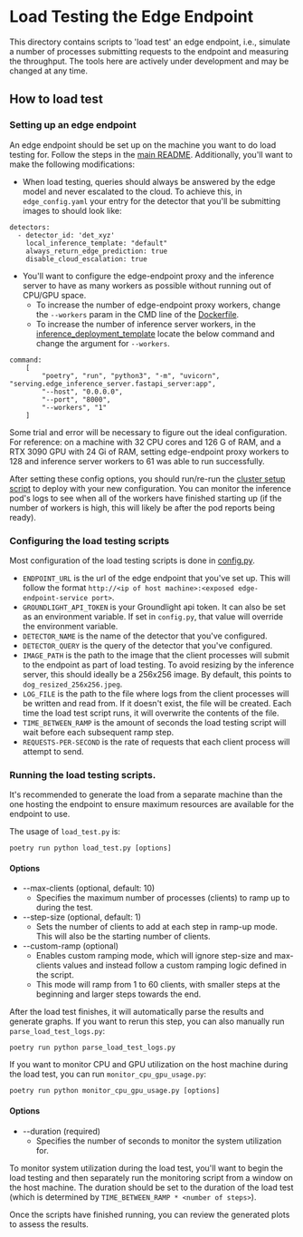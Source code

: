 # Load Testing the Edge Endpoint

This directory contains scripts to 'load test' an edge endpoint, i.e., simulate a number of processes submitting requests to the endpoint and measuring the throughput. The tools here are actively under development and may be changed at any time. 

## How to load test

### Setting up an edge endpoint

An edge endpoint should be set up on the machine you want to do load testing for. Follow the steps in the [main README](/README.md). Additionally, you'll want to make the following modifications:
* When load testing, queries should always be answered by the edge model and never escalated to the cloud. To achieve this, in `edge_config.yaml` your entry for the detector that you'll be submitting images to should look like:
```
detectors:
  - detector_id: 'det_xyz'
    local_inference_template: "default"
    always_return_edge_prediction: true
    disable_cloud_escalation: true
```

* You'll want to configure the edge-endpoint proxy and the inference server to have as many workers as possible without running out of CPU/GPU space. 
    * To increase the number of edge-endpoint proxy workers, change the `--workers` param in the CMD line of the [Dockerfile](/edge-endpoint/Dockerfile). 
    * To increase the number of inference server workers, in the [inference_deployment_template](/edge-endpoint/deploy/k3s/inference_deployment/inference_deployment_template.yaml) locate the below command and change the argument for `--workers`.
```
command:
    [
        "poetry", "run", "python3", "-m", "uvicorn", "serving.edge_inference_server.fastapi_server:app",
        "--host", "0.0.0.0",
        "--port", "8000",
        "--workers", "1"
    ]
```

Some trial and error will be necessary to figure out the ideal configuration. For reference: on a machine with 32 CPU cores and 126 G of RAM, and a RTX 3090 GPU with 24 Gi of RAM, setting edge-endpoint proxy workers to 128 and inference server workers to 61 was able to run successfully. 

After setting these config options, you should run/re-run the [cluster setup script](/edge-endpoint/deploy/bin/cluster_setup.sh) to deploy with your new configuration. You can monitor the inference pod's logs to see when all of the workers have finished starting up (if the number of workers is high, this will likely be after the pod reports being ready). 

### Configuring the load testing scripts

Most configuration of the load testing scripts is done in [config.py](./config.py).
* `ENDPOINT_URL` is the url of the edge endpoint that you've set up. This will follow the format `http://<ip of host machine>:<exposed edge-endpoint-service port>`. 
* `GROUNDLIGHT_API_TOKEN` is your Groundlight api token. It can also be set as an environment variable. If set in `config.py`, that value will override the environment variable. 
* `DETECTOR_NAME` is the name of the detector that you've configured.
* `DETECTOR_QUERY` is the query of the detector that you've configured.
* `IMAGE_PATH` is the path to the image that the client processes will submit to the endpoint as part of load testing. To avoid resizing by the inference server, this should ideally be a 256x256 image. By default, this points to `dog_resized_256x256.jpeg`.
* `LOG_FILE` is the path to the file where logs from the client processes will be written and read from. If it doesn't exist, the file will be created. Each time the load test script runs, it will overwrite the contents of the file.
* `TIME_BETWEEN_RAMP` is the amount of seconds the load testing script will wait before each subsequent ramp step. 
* `REQUESTS-PER-SECOND` is the rate of requests that each client process will attempt to send. 

### Running the load testing scripts.

It's recommended to generate the load from a separate machine than the one hosting the endpoint to ensure maximum resources are available for the endpoint to use.

The usage of `load_test.py` is:
```
poetry run python load_test.py [options]
```

#### Options
* --max-clients (optional, default: 10)
    * Specifies the maximum number of processes (clients) to ramp up to during the test.
* --step-size (optional, default: 1)
    * Sets the number of clients to add at each step in ramp-up mode. This will also be the starting number of clients.
* --custom-ramp (optional)
    * Enables custom ramping mode, which will ignore step-size and max-clients values and instead follow a custom ramping logic defined in the script. 
    * This mode will ramp from 1 to 60 clients, with smaller steps at the beginning and larger steps towards the end.

After the load test finishes, it will automatically parse the results and generate graphs. If you want to rerun this step, you can also manually run `parse_load_test_logs.py`:
```
poetry run python parse_load_test_logs.py
```

If you want to monitor CPU and GPU utilization on the host machine during the load test, you can run `monitor_cpu_gpu_usage.py`: 
```
poetry run python monitor_cpu_gpu_usage.py [options]
```

#### Options
* --duration (required)
    * Specifies the number of seconds to monitor the system utilization for. 

To monitor system utilization during the load test, you'll want to begin the load testing and then separately run the monitoring script from a window on the host machine. The duration should be set to the duration of the load test (which is determined by `TIME_BETWEEN_RAMP * <number of steps>`). 

Once the scripts have finished running, you can review the generated plots to assess the results.